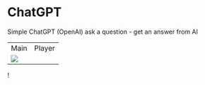 # ChatGPT


Simple ChatGPT (OpenAI)
ask a question - get an answer from AI




<table>
  <tr>
    <td> Main  </td>
     <td> Player</td>
  </tr>
    <tr>
    <td valign="top"><img src="https://user-images.githubusercontent.com/91971233/228042921-cdc65789-6598-4e31-bd4d-348c8aec0666.png"></td> 
      </tr>
 </table>!
